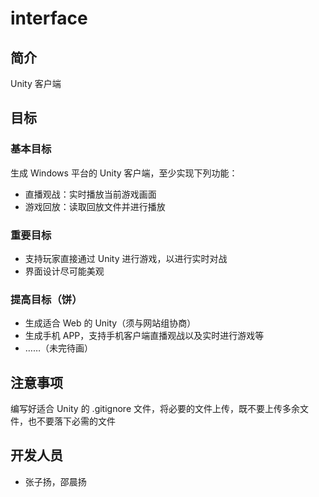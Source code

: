 # interface

## 简介

Unity 客户端

## 目标

### 基本目标

生成 Windows 平台的 Unity 客户端，至少实现下列功能：

+ 直播观战：实时播放当前游戏画面  
+ 游戏回放：读取回放文件并进行播放  

### 重要目标

+ 支持玩家直接通过 Unity 进行游戏，以进行实时对战  
+ 界面设计尽可能美观  

### 提高目标（饼）  

+ 生成适合 Web 的 Unity（须与网站组协商）  
+ 生成手机 APP，支持手机客户端直播观战以及实时进行游戏等  
+ ……（未完待画）  

## 注意事项

编写好适合 Unity 的 .gitignore 文件，将必要的文件上传，既不要上传多余文件，也不要落下必需的文件  

## 开发人员

+ 张子扬，邵晨扬



